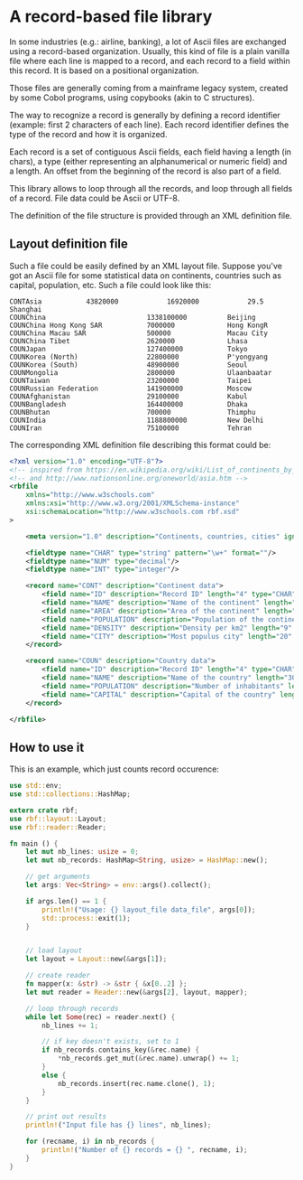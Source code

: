 # A record-based file library
 In some industries (e.g.: airline, banking), a lot of Ascii files are exchanged using a record-based organization. 
 Usually, this kind of file is a plain vanilla file where each line is mapped to a record, and each record to a field 
 within this record. It is based on a positional organization.
 
 Those files are generally coming from a mainframe legacy system, created by some Cobol
 programs, using copybooks (akin to C structures).
 
 The way to recognize a record is generally by defining a record identifier 
 (example: first 2 characters of each line). Each record identifier defines the type of 
 the record and how it is organized.
 
 Each record is a set of contiguous Ascii fields, each field having a length (in chars), a type
 (either representing an alphanumerical or numeric field) and a length. An offset from the beginning of the record
 is also part of a field.
 
 This library allows to loop through all the records, and loop through all fields of a record.
 File data could be Ascii or UTF-8.
 
 The definition of the file structure is provided through an XML definition file.

## Layout definition file

Such a file could be easily defined by an XML layout file. 
Suppose you've got an Ascii file for some statistical data on continents, countries such as capital, population, etc. 
Such a file could look like this:

```text
CONTAsia           43820000            16920000            29.5     Shanghai            
COUNChina                         1338100000          Beijing             
COUNChina Hong Kong SAR           7000000             Hong KongR
COUNChina Macau SAR               500000              Macau City          
COUNChina Tibet                   2620000             Lhasa               
COUNJapan                         127400000           Tokyo               
COUNKorea (North)                 22800000            P'yongyang          
COUNKorea (South)                 48900000            Seoul               
COUNMongolia                      2800000             Ulaanbaatar         
COUNTaiwan                        23200000            Taipei              
COUNRussian Federation            141900000           Moscow              
COUNAfghanistan                   29100000            Kabul               
COUNBangladesh                    164400000           Dhaka               
COUNBhutan                        700000              Thimphu             
COUNIndia                         1188800000          New Delhi           
COUNIran                          75100000            Tehran              
```

The corresponding XML definition file describing this format could be:

```xml
<?xml version="1.0" encoding="UTF-8"?>
<!-- inspired from https://en.wikipedia.org/wiki/List_of_continents_by_GDP_%28nominal%29 -->
<!-- and http://www.nationsonline.org/oneworld/asia.htm -->
<rbfile
    xmlns="http://www.w3schools.com"
    xmlns:xsi="http://www.w3.org/2001/XMLSchema-instance"
    xsi:schemaLocation="http://www.w3schools.com rbf.xsd"
>

    <meta version="1.0" description="Continents, countries, cities" ignoreLine="^#" skipField="ID" mapper="type:1 map:0..4"/>

	<fieldtype name="CHAR" type="string" pattern="\w+" format=""/>
	<fieldtype name="NUM" type="decimal"/>
	<fieldtype name="INT" type="integer"/>

	<record name="CONT" description="Continent data">
		<field name="ID" description="Record ID" length="4" type="CHAR"/>
		<field name="NAME" description="Name of the continent" length="15" type="CHAR"/>
		<field name="AREA" description="Area of the continent" length="20" type="NUM"/>
		<field name="POPULATION" description="Population of the continent" length="20" type="NUM"/>
		<field name="DENSITY" description="Density per km2" length="9" type="NUM"/>
		<field name="CITY" description="Most populus city" length="20" type="CHAR"/>
	</record>

	<record name="COUN" description="Country data">
		<field name="ID" description="Record ID" length="4" type="CHAR"/>
		<field name="NAME" description="Name of the country" length="30" type="CHAR"/>
		<field name="POPULATION" description="Number of inhabitants" length="20" type="INT"/>
		<field name="CAPITAL" description="Capital of the country" length="20" type="CHAR"/>
	</record>

</rbfile>
```

## How to use it

This is an example, which just counts record occurence:

```rust
use std::env;
use std::collections::HashMap;

extern crate rbf;
use rbf::layout::Layout;
use rbf::reader::Reader;

fn main () {
    let mut nb_lines: usize = 0;
    let mut nb_records: HashMap<String, usize> = HashMap::new();

    // get arguments
    let args: Vec<String> = env::args().collect();

    if args.len() == 1 {
        println!("Usage: {} layout_file data_file", args[0]);
        std::process::exit(1);
    }


    // load layout
    let layout = Layout::new(&args[1]);

    // create reader
    fn mapper(x: &str) -> &str { &x[0..2] };
    let mut reader = Reader::new(&args[2], layout, mapper);  

    // loop through records
    while let Some(rec) = reader.next() {
        nb_lines += 1;

        // if key doesn't exists, set to 1
        if nb_records.contains_key(&rec.name) {
            *nb_records.get_mut(&rec.name).unwrap() += 1;
        }
        else {
            nb_records.insert(rec.name.clone(), 1);
        }
    } 

    // print out results
    println!("Input file has {} lines", nb_lines);

    for (recname, i) in nb_records {
        println!("Number of {} records = {} ", recname, i);
    }
}
```
